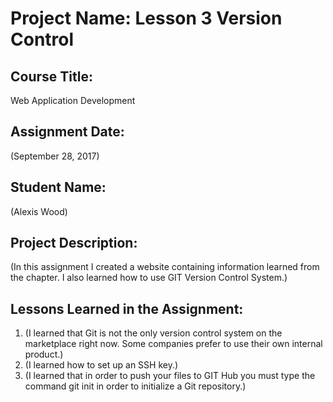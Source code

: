 # Project Name:  Lesson 3 Version Control


## Course Title:
Web Application Development

## Assignment Date:  
(September 28, 2017)

## Student Name:  
(Alexis Wood)

## Project Description:
(In this assignment I created a website containing information learned from the chapter. I also learned how to use GIT Version Control System.)

## Lessons Learned in the Assignment:
1. (I learned that Git is not the only version control system on the marketplace right now. Some companies prefer to use their own internal product.)
2. (I learned how to set up an SSH key.)
3. (I learned that in order to push your files to GIT Hub you must type the command git init in order to initialize a Git repository.)

